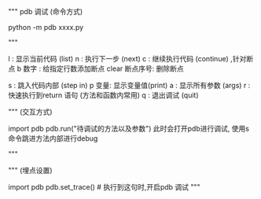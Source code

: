 """ pdb 调试  (命令方式)

python -m pdb xxxx.py

"""

l : 显示当前代码 (list)
n : 执行下一步 (next)
c : 继续执行代码 (continue) ,针对断点
b 数字 : 给指定行数添加断点
clear 断点序号: 删除断点

s : 跳入代码内部 (step in)
p 变量: 显示变量值(print)
a : 显示所有参数 (args)
r : 快速执行到return 语句 (方法和函数内常用)
q : 退出调试 (quit)


""" (交互方式)

import pdb
pdb.run("待调试的方法以及参数")
此时会打开pdb进行调试, 使用s命令跳进方法内部进行debug

"""

""" (埋点设置)

import pdb
pdb.set_trace()  # 执行到这句时,开启pdb 调试
"""
